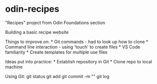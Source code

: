 # odin-recipes
"Recipes" project from Odin Foundations section

Building a basic recipe website

Things to improve on:
    * Git commands
        - had to look up how to clone
    * Command line interaction
        - using 'touch' to create files
    * VS Code familiarity
    * Create templates for multiple use files

Ideas put into practice:
    * Establish repository in Git
    * Clone repo to local machine

Using Git:
    git status
    git add <file>
    git commit -m "<Message>"
    git log
